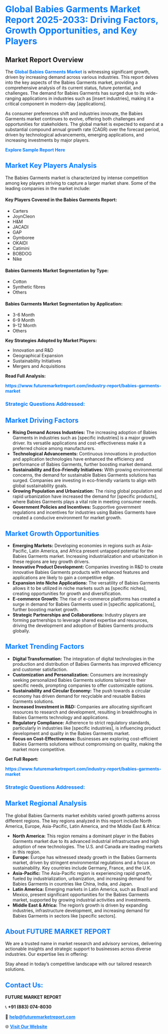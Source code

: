 <h1 style="color: #007BFF;">Global Babies Garments Market Report 2025-2033: Driving Factors, Growth Opportunities, and Key Players</h1>

<section id="overview">
<h2>Market Report Overview</h2>
<p>The <a href="https://www.futuremarketreport.com/industry-report/babies-garments-market" style="color: #007BFF; text-decoration: none;"><strong>Global Babies Garments Market</strong></a> is witnessing significant growth, driven by increasing demand across various industries. This report delves into the key aspects of the Babies Garments market, providing a comprehensive analysis of its current status, future potential, and challenges. The demand for Babies Garments has surged due to its wide-ranging applications in industries such as [insert industries], making it a critical component in modern-day [applications].</p>
<p>As consumer preferences shift and industries innovate, the Babies Garments market continues to evolve, offering both challenges and opportunities for stakeholders. The global market is expected to expand at a substantial compound annual growth rate (CAGR) over the forecast period, driven by technological advancements, emerging applications, and increasing investments by major players.</p>
</section>

<section id="overview">
<p><a href="https://www.futuremarketreport.com/request-sample/reportId=86475" style="color: #007BFF; text-decoration: none;"><strong>Explore Sample Report Here</strong></a></p>
</section>

<section id="key-players">
<h2 style="color: #007BFF;">Market Key Players Analysis</h2>
<p>The Babies Garments market is characterized by intense competition among key players striving to capture a larger market share. Some of the leading companies in the market include:</p>
<h4>Key Players Covered in the Babies Garments Report:</h4>
<ul><li>Carters</li><li>JoynCleon</li><li>H&amp;M</li><li>JACADI</li><li>GAP</li><li>Gymboree</li><li>OKAIDI</li><li>Catimini</li><li>BOBDOG</li><li>Nike</li></ul>
<h4>Babies Garments Market Segmentation by Type:</h4>
<ul><li>Cotton</li><li>Synthetic fibres</li><li>Others</li></ul>

<h4>Babies Garments Market Segmentation by Application:</h4>
<ul><li>3-6 Month</li><li>6-9 Month</li><li>9-12 Month</li><li>Others</li></ul>
<p><strong>Key Strategies Adopted by Market Players:</strong></p>
<ul>
<li>Innovation and R&D</li>
<li>Geographical Expansion</li>
<li>Sustainability Initiatives</li>
<li>Mergers and Acquisitions</li>
</ul>
</section>

<section>
<p><strong>Read Full Analysis: </strong></p><a href="https://www.futuremarketreport.com/industry-report/babies-garments-market" style="color: #007BFF; text-decoration: none;"><strong>https://www.futuremarketreport.com/industry-report/babies-garments-market</strong></a>
<h3 style="color: #007BFF;">Strategic Questions Addressed:</h3>
</section>

<section id="driving-factors">
<h2 style="color: #007BFF;">Market Driving Factors</h2>
<ul>
<li><strong>Rising Demand Across Industries:</strong> The increasing adoption of Babies Garments in industries such as [specific industries] is a major growth driver. Its versatile applications and cost-effectiveness make it a preferred choice among manufacturers.</li>
<li><strong>Technological Advancements:</strong> Continuous innovations in production and application technologies have enhanced the efficiency and performance of Babies Garments, further boosting market demand.</li>
<li><strong>Sustainability and Eco-Friendly Initiatives:</strong> With growing environmental concerns, the demand for sustainable Babies Garments solutions has surged. Companies are investing in eco-friendly variants to align with global sustainability goals.</li>
<li><strong>Growing Population and Urbanization:</strong> The rising global population and rapid urbanization have increased the demand for [specific products], where Babies Garments plays a vital role in meeting consumer needs.</li>
<li><strong>Government Policies and Incentives:</strong> Supportive government regulations and incentives for industries using Babies Garments have created a conducive environment for market growth.</li>
</ul>
</section>

<section id="growth-opportunities">
<h2 style="color: #007BFF;">Market Growth Opportunities</h2>
<ul>
<li><strong>Emerging Markets:</strong> Developing economies in regions such as Asia-Pacific, Latin America, and Africa present untapped potential for the Babies Garments market. Increasing industrialization and urbanization in these regions are key growth drivers.</li>
<li><strong>Innovative Product Development:</strong> Companies investing in R&D to create innovative Babies Garments products with enhanced features and applications are likely to gain a competitive edge.</li>
<li><strong>Expansion into Niche Applications:</strong> The versatility of Babies Garments allows it to be utilized in niche markets such as [specific niches], creating opportunities for growth and diversification.</li>
<li><strong>E-commerce Growth:</strong> The rise of e-commerce platforms has created a surge in demand for Babies Garments used in [specific applications], further boosting market growth.</li>
<li><strong>Strategic Partnerships and Collaborations:</strong> Industry players are forming partnerships to leverage shared expertise and resources, driving the development and adoption of Babies Garments products globally.</li>
</ul>
</section>

<section id="trending-factors">
<h2 style="color: #007BFF;">Market Trending Factors</h2>
<ul>
<li><strong>Digital Transformation:</strong> The integration of digital technologies in the production and distribution of Babies Garments has improved efficiency and customer satisfaction.</li>
<li><strong>Customization and Personalization:</strong> Consumers are increasingly seeking personalized Babies Garments solutions tailored to their specific needs, prompting companies to offer customizable options.</li>
<li><strong>Sustainability and Circular Economy:</strong> The push towards a circular economy has driven demand for recyclable and reusable Babies Garments solutions.</li>
<li><strong>Increased Investment in R&D:</strong> Companies are allocating significant resources to research and development, resulting in breakthroughs in Babies Garments technology and applications.</li>
<li><strong>Regulatory Compliance:</strong> Adherence to strict regulatory standards, particularly in industries like [specific industries], is influencing product development and quality in the Babies Garments market.</li>
<li><strong>Focus on Cost-Effectiveness:</strong> Businesses are exploring cost-efficient Babies Garments solutions without compromising on quality, making the market more competitive.</li>
</ul>
</section>

<section>
<p><strong>Get Full Report: </strong></p><a href="https://www.futuremarketreport.com/industry-report/babies-garments-market" style="color: #007BFF; text-decoration: none;"><strong>https://www.futuremarketreport.com/industry-report/babies-garments-market</strong></a>
<h3 style="color: #007BFF;">Strategic Questions Addressed:</h3>
</section>


<section id="regional-analysis">
<h2 style="color: #007BFF;">Market Regional Analysis</h2>
<p>The global Babies Garments market exhibits varied growth patterns across different regions. The key regions analyzed in this report include North America, Europe, Asia-Pacific, Latin America, and the Middle East & Africa:</p>
<ul>
<li><strong>North America:</strong> This region remains a dominant player in the Babies Garments market due to its advanced industrial infrastructure and high adoption of new technologies. The U.S. and Canada are leading markets in this region.</li>
<li><strong>Europe:</strong> Europe has witnessed steady growth in the Babies Garments market, driven by stringent environmental regulations and a focus on sustainability. Key countries include Germany, France, and the U.K.</li>
<li><strong>Asia-Pacific:</strong> The Asia-Pacific region is experiencing rapid growth, fueled by industrialization, urbanization, and increasing demand for Babies Garments in countries like China, India, and Japan.</li>
<li><strong>Latin America:</strong> Emerging markets in Latin America, such as Brazil and Mexico, present significant opportunities for the Babies Garments market, supported by growing industrial activities and investments.</li>
<li><strong>Middle East & Africa:</strong> The region’s growth is driven by expanding industries, infrastructure development, and increasing demand for Babies Garments in sectors like [specific sectors].</li>
</ul>
</section>

<footer>
<h2 style="color: #007BFF;">About FUTURE MARKET REPORT</h2>
<p>We are a trusted name in market research and advisory services, delivering actionable insights and strategic support to businesses across diverse industries. Our expertise lies in offering:</p>

<p>Stay ahead in today’s competitive landscape with our tailored research solutions.</p>

<h2 style="color: #007BFF;">Contact Us:</h2>
<p><strong>FUTURE MARKET REPORT</strong></p>
<p>📞 <strong>+91 (883) 074-8030</strong></p>
<p>📧 <strong><a href="mailto:help@futuremarketreport.com" style="color: #007BFF;">help@futuremarketreport.com</a></strong></p>
<p>🌐 <strong><a href="https://www.futuremarketreport.com/" style="color: #007BFF;">Visit Our Website</a></strong></p>
</footer>